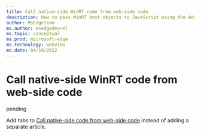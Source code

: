 ```yaml
---
title: Call native-side WinRT code from web-side code
description: How to pass WinRT host objects to JavaScript using the AddHostObjectToScript API for WebView2 apps.
author: MSEdgeTeam
ms.author: msedgedevrel
ms.topic: conceptual
ms.prod: microsoft-edge
ms.technology: webview
ms.date: 04/19/2022
---
```

# Call native-side WinRT code from web-side code

pending

Add tabs to [Call native-side code from web-side code](hostobject.md) instead of adding a separate article.
